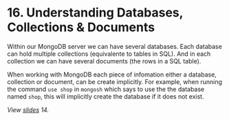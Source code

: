 # 16. Understanding Databases, Collections & Documents

Within our MongoDB server we can have several databases. Each database can hold multiple collections (equivalente to tables in SQL). And in each collection we can have several documents (the rows in a SQL table).

When working with MongoDB each piece of infomation either a database, collection or document, can be create implicitly. For example, when running the command `use shop` in `mongosh` which says to use the the database named `shop`, this will implicitly create the database if it does not exist.

_View [slides](../slides.pdf) 14._
